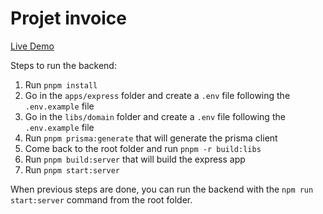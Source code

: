 # Projet invoice

[Live Demo](https://invoice.alexis-comte.com)

Steps to run the backend:

1. Run `pnpm install`
2. Go in the `apps/express` folder and create a `.env` file following the `.env.example` file
3. Go in the `libs/domain` folder and create a `.env` file following the `.env.example` file
4. Run `pnpm prisma:generate` that will generate the prisma client
5. Come back to the root folder and run `pnpm -r build:libs`
6. Run `pnpm build:server` that will build the express app
7. Run `pnpm start:server`

When previous steps are done, you can run the backend with the `npm run start:server` command from the root folder.
